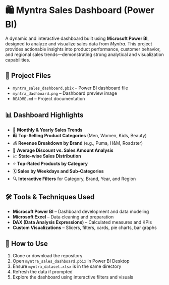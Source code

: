 # 🛍 Myntra Sales Dashboard (Power BI)

A dynamic and interactive dashboard built using **Microsoft Power BI**, designed to analyze and visualize sales data from *Myntra*. This project provides actionable insights into product performance, customer behavior, and regional sales trends—demonstrating strong analytical and visualization capabilities.

## 📁 Project Files

- `myntra_sales_dashboard.pbix` – Power BI dashboard file  
- `myntra_dashboard.png` – Dashboard preview image  
- `README.md` – Project documentation

## 📊 Dashboard Highlights

- 📅 **Monthly & Yearly Sales Trends**  
- 🛍 **Top-Selling Product Categories** (Men, Women, Kids, Beauty)  
- 💰 **Revenue Breakdown by Brand** (e.g., Puma, H&M, Roadster)  
- 🧾 **Average Discount vs. Sales Amount Analysis**  
- 📈 **State-wise Sales Distribution**  
- ⭐ **Top-Rated Products by Category**  
- 🗓 **Sales by Weekdays and Sub-Categories**  
- 🔍 **Interactive Filters** for Category, Brand, Year, and Region

## 🛠 Tools & Techniques Used

- **Microsoft Power BI** – Dashboard development and data modeling  
- **Microsoft Excel** – Data cleaning and preparation  
- **DAX (Data Analysis Expressions)** – Calculated measures and KPIs  
- **Custom Visualizations** – Slicers, filters, cards, pie charts, bar graphs

## 🚀 How to Use

1. Clone or download the repository  
2. Open `myntra_sales_dashboard.pbix` in Power BI Desktop  
3. Ensure `myntra_dataset.xlsx` is in the same directory  
4. Refresh the data if prompted  
5. Explore the dashboard using interactive filters and visuals

